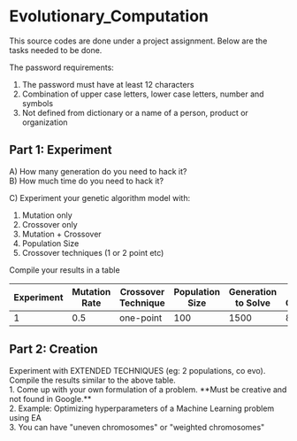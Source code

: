 # Evolutionary_Computation
<p>
This source codes are done under a project assignment. Below are the tasks needed to be done.<br>

The password requirements:
1. The password must have at least 12 characters
2. Combination of upper case letters, lower case letters, number and symbols
3. Not defined from dictionary or a name of a person, product or organization
</p>

## Part 1: Experiment
<p>
A) How many generation do you need to hack it? <br>
B) How much time do you need to hack it? <br>

C) Experiment your genetic algorithm model with: <br>
1. Mutation only
2. Crossover only
3. Mutation + Crossover
4. Population Size
5. Crossover techniques (1 or 2 point etc)

Compile your results in a table <br>

</p>

| Experiment | Mutation Rate | Crossover Technique | Population Size | Generation to Solve | Time Complexity | Name file |
| ----------- | ----------- | ----------- | ----------- | ----------- | ----------- | ----------- |
| 1 | 0.5 | one-point | 100 | 1500 | 8 hr | p1_3a_1.py |

## Part 2: Creation

<p>
Experiment with EXTENDED TECHNIQUES (eg: 2 populations, co evo). Compile the results similar to the above table. <br>
1. Come up with your own formulation of a problem. **Must be creative and not found in Google.** <br>
2. Example: Optimizing hyperparameters of a Machine Learning problem using EA <br>
3. You can have "uneven chromosomes" or "weighted chromosomes" <br>
</p>
